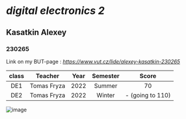 # *digital electronics 2*
## **Kasatkin Alexey**
### 230265
Link on my BUT-page : *https://www.vut.cz/lide/alexey-kasatkin-230265*

| **class** | **Teacher** | **Year** | **Semester** | **Score** |
| :-: | :-: | :-: | :-: | :-: |
| DE1 | Tomas Fryza | 2022 | Summer | 70 |
| DE2 | Tomas Fryza | 2022 | Winter | - (going to 110) |

![image](https://user-images.githubusercontent.com/99397789/192491469-d164879f-66bf-4cfc-8a81-7af8219d35e8.png)
